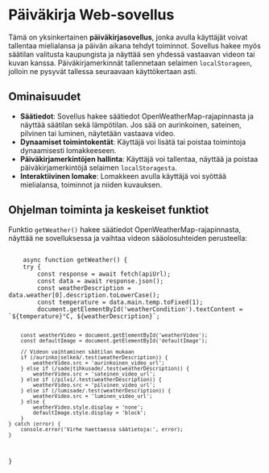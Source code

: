 # Päiväkirja Web-sovellus

Tämä on yksinkertainen **päiväkirjasovellus**, jonka avulla käyttäjät voivat tallentaa mielialansa ja päivän aikana tehdyt toiminnot. Sovellus hakee myös säätilan valitusta kaupungista ja näyttää sen yhdessä vastaavan videon tai kuvan kanssa. Päiväkirjamerkinnät tallennetaan selaimen `localStorageen`, jolloin ne pysyvät tallessa seuraavaan käyttökertaan asti.


## Ominaisuudet

- **Säätiedot**: Sovellus hakee säätiedot OpenWeatherMap-rajapinnasta ja näyttää säätilan sekä lämpötilan. Jos sää on aurinkoinen, sateinen, pilvinen tai luminen, näytetään vastaava video.
- **Dynaamiset toimintokentät**: Käyttäjä voi lisätä tai poistaa toimintoja dynaamisesti lomakkeeseen.
- **Päiväkirjamerkintöjen hallinta**: Käyttäjä voi tallentaa, näyttää ja poistaa päiväkirjamerkintöjä selaimen `localStoragesta`.
- **Interaktiivinen lomake**: Lomakkeen avulla käyttäjä voi syöttää mielialansa, toiminnot ja niiden kuvauksen.


## Ohjelman toiminta ja keskeiset funktiot

Funktio `getWeather()` hakee säätiedot OpenWeatherMap-rajapinnasta, näyttää ne sovelluksessa ja vaihtaa videon sääolosuhteiden perusteella:

<code>
    async function getWeather() {
    try {
        const response = await fetch(apiUrl);
        const data = await response.json();
        const weatherDescription = data.weather[0].description.toLowerCase();
        const temperature = data.main.temp.toFixed(1);
        document.getElementById('weatherCondition').textContent = `${temperature}°C, ${weatherDescription}`;

        const weatherVideo = document.getElementById('weatherVideo');
        const defaultImage = document.getElementById('defaultImage');

        // Videon vaihtaminen säätilan mukaan
        if (/aurinko|selkeä/.test(weatherDescription)) {
            weatherVideo.src = 'aurinkoinen_video_url';
        } else if (/sade|tihkusade/.test(weatherDescription)) {
            weatherVideo.src = 'sateinen_video_url';
        } else if (/pilvi/.test(weatherDescription)) {
            weatherVideo.src = 'pilvinen_video_url';
        } else if (/lumisade/.test(weatherDescription)) {
            weatherVideo.src = 'luminen_video_url';
        } else {
            weatherVideo.style.display = 'none';
            defaultImage.style.display = 'block';
        }
    } catch (error) {
        console.error('Virhe haettaessa säätietoja:', error);
    }
}
</code>